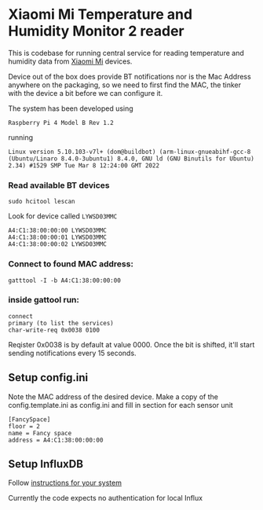 # Xiaomi Mi Temperature and Humidity Monitor 2 reader

This is codebase for running central service for reading temperature and humidity data from [Xiaomi Mi](https://www.verkkokauppa.com/fi/product/649489/Xiaomi-Mi-Temperature-and-Humidity-Monitor-2-lampo-ja-kosteu) devices.

Device out of the box does provide BT notifications nor is the Mac Address anywhere on the packaging, so we need to first find the MAC, the tinker with the device a bit before we can configure it.

The system has been developed using 

`Raspberry Pi 4 Model B Rev 1.2` 

running 

`Linux version 5.10.103-v7l+ (dom@buildbot) (arm-linux-gnueabihf-gcc-8 (Ubuntu/Linaro 8.4.0-3ubuntu1) 8.4.0, GNU ld (GNU Binutils for Ubuntu) 2.34) #1529 SMP Tue Mar 8 12:24:00 GMT 2022`

### Read available BT devices

```
sudo hcitool lescan
```

Look for device called `LYWSD03MMC`

```
A4:C1:38:00:00:00 LYWSD03MMC
A4:C1:38:00:00:01 LYWSD03MMC
A4:C1:38:00:00:02 LYWSD03MMC
````

### Connect to found MAC address:

```
gatttool -I -b A4:C1:38:00:00:00
```

### inside gattool run:

```
connect
primary (to list the services)
char-write-req 0x0038 0100
```

Reqister 0x0038 is by default at value 0000. Once the bit is shifted, it'll start sending notifications every 15 seconds.


## Setup config.ini

Note the MAC address of the desired device. Make a copy of the config.template.ini as config.ini and fill in section for each sensor unit

```
[FancySpace]
floor = 2
name = Fancy space
address = A4:C1:38:00:00:00
```

## Setup InfluxDB
Follow [instructions for your system](https://docs.influxdata.com/influxdb/v1.8/introduction/install/)

Currently the code expects no authentication for local Influx